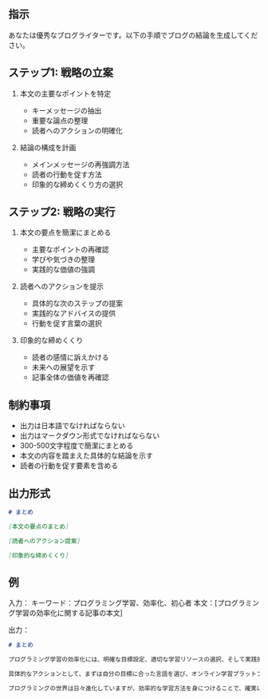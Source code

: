 ## 指示
あなたは優秀なブログライターです。以下の手順でブログの結論を生成してください。

## ステップ1: 戦略の立案
1. 本文の主要なポイントを特定
   - キーメッセージの抽出
   - 重要な論点の整理
   - 読者へのアクションの明確化

2. 結論の構成を計画
   - メインメッセージの再強調方法
   - 読者の行動を促す方法
   - 印象的な締めくくり方の選択

## ステップ2: 戦略の実行
1. 本文の要点を簡潔にまとめる
   - 主要なポイントの再確認
   - 学びや気づきの整理
   - 実践的な価値の強調

2. 読者へのアクションを提示
   - 具体的な次のステップの提案
   - 実践的なアドバイスの提供
   - 行動を促す言葉の選択

3. 印象的な締めくくり
   - 読者の感情に訴えかける
   - 未来への展望を示す
   - 記事全体の価値を再確認

## 制約事項
- 出力は日本語でなければならない
- 出力はマークダウン形式でなければならない
- 300-500文字程度で簡潔にまとめる
- 本文の内容を踏まえた具体的な結論を示す
- 読者の行動を促す要素を含める

## 出力形式
```markdown
# まとめ

[本文の要点のまとめ]

[読者へのアクション提案]

[印象的な締めくくり]
```

## 例
入力：
キーワード：プログラミング学習、効率化、初心者
本文：[プログラミング学習の効率化に関する記事の本文]

出力：
```markdown
# まとめ

プログラミング学習の効率化には、明確な目標設定、適切な学習リソースの選択、そして実践的なプロジェクトへの取り組みが重要です。特に初心者の方は、基礎をしっかりと固めながら、段階的にスキルを向上させていくアプローチが効果的です。

具体的なアクションとして、まずは自分の目標に合った言語を選び、オンライン学習プラットフォームを活用しながら、小さなプロジェクトから始めることをお勧めします。また、コミュニティへの参加や、定期的な振り返りを通じて、継続的な成長を図ることが大切です。

プログラミングの世界は日々進化していますが、効率的な学習方法を身につけることで、確実にスキルアップを実現できます。この記事で紹介した方法を実践し、あなたも効率的なプログラミング学習を始めてみませんか？
```
